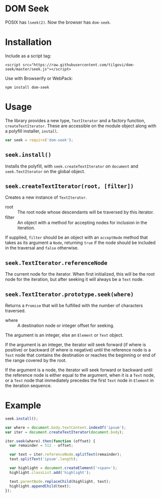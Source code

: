 DOM Seek
========

POSIX has `lseek(2)`. Now the browser has `dom-seek`.


Installation
============

Include as a script tag:

    <script src="https://raw.githubusercontent.com/tilgovi/dom-seek/master/seek.js"></script>

Use with Browserify or WebPack:

    npm install dom-seek


Usage
=====

The library provides a new type, `TextIterator` and a factory function,
`createTextIterator`. These are accessible on the module object along with
a polyfill installer, `install`.

``` js
var seek = require('dom-seek');
```

## `seek.install()`

Installs the polyfill, with `seek.createTextIterator` on `document`
and `seek.TextIterator` on the global object.

## `seek.createTextIterator(root, [filter])`

Creates a new instance of `TextIterator`.

<dl>
<dt>
root
</dt>

<dd>
The root node whose descendants will be traversed by this iterator.
</dd>

<dt>
filter
</dt>

<dd>
An object with a method for accepting nodes for inclusion in the iteration.
</dd>
</dl>

If supplied, `filter` should be an object with an `acceptNode` method
that takes as its argument a `Node`, returning `true` if the node should
be included in the traversal and `false` otherwise.

## `seek.TextIterator.referenceNode`

The current node for the iterator. When first initialized, this will
be the root node for the iteration, but after seeking it will always
be a `Text` node.

## `seek.TextIterator.prototype.seek(where)`

Returns a `Promise` that will be fulfilled with the number of characters
traversed.

<dl>
<dt>
where
</dt>

<dd>
A destination node or integer offset for seeking.
</dd>
</dl>

The argument is an integer, else an `Element` or `Text` object.

If the argument is an integer, the iterator will seek forward (if
where is positive) or backward (if where is negative) until the
reference node is a `Text` node that contains the destination or
reaches the beginning or end of the range covered by the root.

If the argument is a node, the iterator will seek forward or backward
until the reference node is either equal to the argument, when it is a
`Text` node, or a `Text` node that immediately precedes the first
`Text` node in `Element` in the iteration sequence.

Example
=======

```javascript
seek.install();

var where = document.body.textContent.indexOf('ipsum');
var iter = document.createTextIterator(document.body);

iter.seek(where).then(function (offset) {
  var remainder = 512 - offset;

  var text = iter.referenceNode.splitText(remainder);
  text.splitText('ipsum'.length);

  var highlight = document.createElement('<span>');
  highlight.classList.add('highlight');

  text.parentNode.replaceChild(highlight, text);
  highlight.appendChild(text);
});
```
